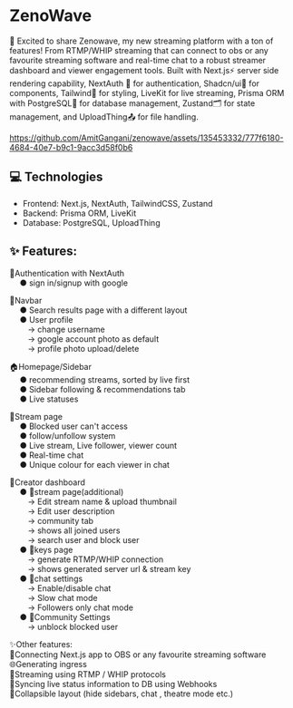 # ZenoWave

🚀 Excited to share Zenowave, my new streaming platform with a ton of features! From RTMP/WHIP streaming that can connect to obs or any favourite streaming software and real-time chat to a robust streamer dashboard and viewer engagement tools. Built with Next.js⚡ server side rendering capability, NextAuth 🔐 for authentication, Shadcn/ui🧩 for components, Tailwind🎨 for styling, LiveKit for live streaming, Prisma ORM with PostgreSQL🐘 for database management, Zustand🗂️ for state management, and UploadThing📤 for file handling.

https://github.com/AmitGangani/zenowave/assets/135453332/777f6180-4684-40e7-b9c1-9acc3d58f0b6

<h2 id="technologies">💻 Technologies</h2>

-  Frontend: Next.js, NextAuth, TailwindCSS, Zustand
-  Backend: Prisma ORM, LiveKit
-  Database: PostgreSQL, UploadThing

## ✨ Features:

🔐Authentication with NextAuth<br>
&emsp; ● sign in/signup with google

📌Navbar <br>
&emsp; ● Search results page with a different layout <br>
&emsp; ● User profile <br>
&emsp;&emsp; → change username <br>
&emsp;&emsp; → google account photo as default <br>
&emsp;&emsp; → profile photo upload/delete <br>

🏠Homepage/Sidebar <br>
&emsp; ● recommending streams, sorted by live first <br>
&emsp; ● Sidebar following & recommendations tab <br>
&emsp; ● Live statuses <br>

📡Stream page <br>
&emsp; ● Blocked user can't access <br>
&emsp; ● follow/unfollow system <br>
&emsp; ● Live stream, Live follower, viewer count <br>
&emsp; ● Real-time chat <br>
&emsp; ● Unique colour for each viewer in chat <br>

🎨Creator dashboard <br>
&emsp; ● 📡stream page(additional) <br>
&emsp;&emsp; → Edit stream name & upload thumbnail <br>
&emsp;&emsp; → Edit user description <br>
&emsp;&emsp; → community tab <br>
&emsp;&emsp; → shows all joined users <br>
&emsp;&emsp; → search user and block user <br>
&emsp; ● 🔗keys page <br>
&emsp;&emsp; → generate RTMP/WHIP connection <br>
&emsp;&emsp; → shows generated server url & stream key <br>
&emsp; ● 💬chat settings <br>
&emsp;&emsp; → Enable/disable chat <br>
&emsp;&emsp; → Slow chat mode <br>
&emsp;&emsp; → Followers only chat mode <br>
&emsp; ● 🤝Community Settings <br>
&emsp;&emsp; → unblock blocked user <br>

✨Other features: <br>
🔗Connecting Next.js app to OBS or any favourite streaming software <br>
🌐Generating ingress <br>
📡Streaming using RTMP / WHIP protocols <br>
🔄Syncing live status information to DB using Webhooks <br>
🔽Collapsible layout (hide sidebars, chat , theatre mode etc.) <br>
